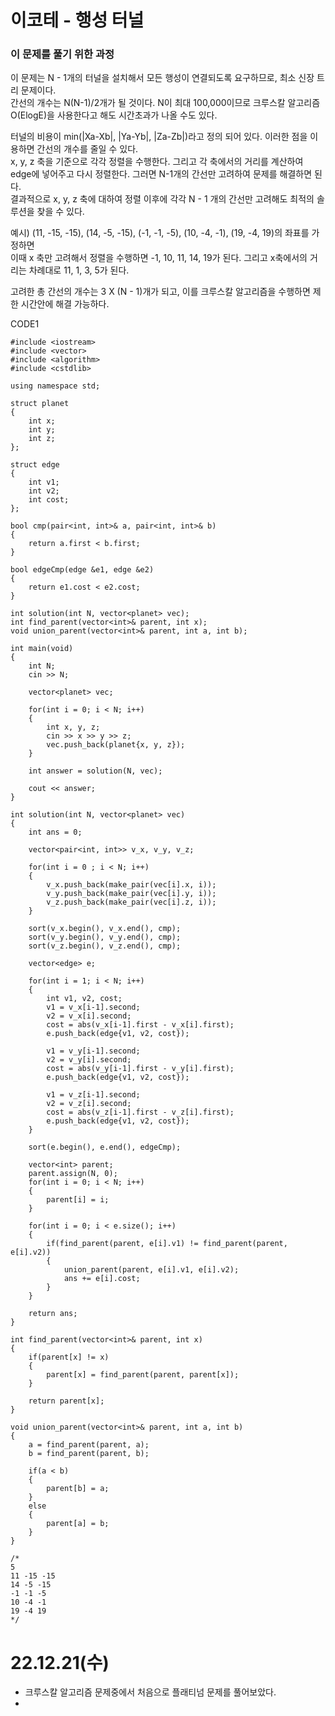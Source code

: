 #  이코테 - 행성 터널

### 이 문제를 풀기 위한 과정
이 문제는 N - 1개의 터널을 설치해서 모든 행성이 연결되도록 요구하므로, 최소 신장 트리 문제이다.  
간선의 개수는 N(N-1)/2개가 될 것이다. N이 최대 100,000이므로 크루스칼 알고리즘 O(ElogE)을 사용한다고 해도 시간초과가 나올 수도 있다.  

터널의 비용이 min(|Xa-Xb|, |Ya-Yb|, |Za-Zb|)라고 정의 되어 있다. 이러한 점을 이용하면 간선의 개수를 줄일 수 있다.  
x, y, z 축을 기준으로 각각 정렬을 수행한다. 그리고 각 축에서의 거리를 계산하여 edge에 넣어주고 다시 정렬한다. 그러면 N-1개의 간선만 고려하여 문제를 해결하면 된다.  
결과적으로 x, y, z 축에 대하여 정렬 이후에 각각 N - 1 개의 간선만 고려해도 최적의 솔루션을 찾을 수 있다.  

예시) (11, -15, -15), (14, -5, -15), (-1, -1, -5), (10, -4, -1), (19, -4, 19)의 좌표를 가정하면  
이때 x 축만 고려해서 정렬을 수행하면 -1, 10, 11, 14, 19가 된다. 그리고 x축에서의 거리는 차례대로 11, 1, 3, 5가 된다.  
![]()

고려한 총 간선의 개수는 3 X (N - 1)개가 되고, 이를 크루스칼 알고리즘을 수행하면 제한 시간안에 해결 가능하다.
 
CODE1

    #include <iostream>
    #include <vector>
    #include <algorithm>
    #include <cstdlib>

    using namespace std;

    struct planet
    {
        int x;
        int y;
        int z;
    };

    struct edge
    {
        int v1;
        int v2;
        int cost;
    };

    bool cmp(pair<int, int>& a, pair<int, int>& b)
    {
        return a.first < b.first;
    }

    bool edgeCmp(edge &e1, edge &e2)
    {
        return e1.cost < e2.cost;
    }

    int solution(int N, vector<planet> vec);
    int find_parent(vector<int>& parent, int x);
    void union_parent(vector<int>& parent, int a, int b);

    int main(void)
    {
        int N;
        cin >> N;
        
        vector<planet> vec;

        for(int i = 0; i < N; i++)
        {
            int x, y, z;
            cin >> x >> y >> z;
            vec.push_back(planet{x, y, z});
        }

        int answer = solution(N, vec);
        
        cout << answer;
    }

    int solution(int N, vector<planet> vec)
    {
        int ans = 0;

        vector<pair<int, int>> v_x, v_y, v_z;

        for(int i = 0 ; i < N; i++)
        {
            v_x.push_back(make_pair(vec[i].x, i));
            v_y.push_back(make_pair(vec[i].y, i));
            v_z.push_back(make_pair(vec[i].z, i));
        }

        sort(v_x.begin(), v_x.end(), cmp);
        sort(v_y.begin(), v_y.end(), cmp);
        sort(v_z.begin(), v_z.end(), cmp);
        
        vector<edge> e;

        for(int i = 1; i < N; i++)
        {
            int v1, v2, cost;
            v1 = v_x[i-1].second;
            v2 = v_x[i].second;
            cost = abs(v_x[i-1].first - v_x[i].first);
            e.push_back(edge{v1, v2, cost});

            v1 = v_y[i-1].second;
            v2 = v_y[i].second;
            cost = abs(v_y[i-1].first - v_y[i].first);
            e.push_back(edge{v1, v2, cost});

            v1 = v_z[i-1].second;
            v2 = v_z[i].second;
            cost = abs(v_z[i-1].first - v_z[i].first);
            e.push_back(edge{v1, v2, cost});
        }

        sort(e.begin(), e.end(), edgeCmp);

        vector<int> parent;
        parent.assign(N, 0);
        for(int i = 0; i < N; i++)
        {
            parent[i] = i;
        }

        for(int i = 0; i < e.size(); i++)
        {
            if(find_parent(parent, e[i].v1) != find_parent(parent, e[i].v2))
            {
                union_parent(parent, e[i].v1, e[i].v2);
                ans += e[i].cost;
            }
        }
        
        return ans;
    }

    int find_parent(vector<int>& parent, int x)
    {
        if(parent[x] != x)
        {
            parent[x] = find_parent(parent, parent[x]);
        }

        return parent[x];
    }

    void union_parent(vector<int>& parent, int a, int b)
    {
        a = find_parent(parent, a);
        b = find_parent(parent, b);

        if(a < b)
        {
            parent[b] = a;
        }
        else
        {
            parent[a] = b;
        }
    }

    /*
    5
    11 -15 -15
    14 -5 -15
    -1 -1 -5
    10 -4 -1
    19 -4 19
    */

# 22.12.21(수)
* 크루스칼 알고리즘 문제중에서 처음으로 플래티넘 문제를 풀어보았다.
*